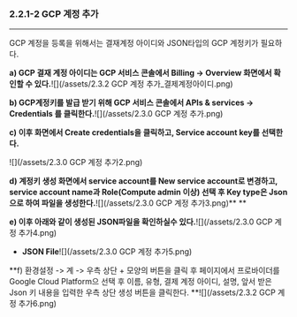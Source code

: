 ### 2.2.1-2 GCP 계정 추가

---

GCP 계정을 등록을 위해서는 결재계정 아이디와 JSON타입의 GCP 계정키가 필요하다.

**a\) GCP 결재 계정 아이디는  GCP 서비스 콘솔에서 Billing -&gt; Overview 화면에서 확인할 수 있다.**![](/assets/2.3.2 GCP 계정 추가_결제계정아이디.png)

**b\) GCP계정키를 발급 받기 위해 GCP 서비스 콘솔에서 APIs & services -&gt; Credentials 를 클릭한다.**![](/assets/2.3.0 GCP 계정 추가.png)

**c\) 이후 화면에서 Create credentials을 클릭하고, Service account key를 선택한다.**

![](/assets/2.3.0 GCP 계정 추가2.png)

**d\) 계정키 생성 화면에서 service account를 New service account로 변경하고, service account name과 Role\(Compute admin 이상\)  선택 후 Key type은 Json으로 하여 파일을 생성한다.**![](/assets/2.3.0 GCP 계정 추가3.png)** **

**e\) 이후 아래와 같이 생성된 JSON파일을 확인하실수 있다.**![](/assets/2.3.0 GCP 계정 추가4.png)

* **JSON File**![](/assets/2.3.0 GCP 계정 추가5.png)

**f\) 환경설정 -&gt; 계 -&gt; 우측 상단 + 모양의 버튼을 클릭 후 페이지에서 프로바이더를 Google Cloud Platform으 선택 후 이름, 유형, 결제 계정 아이디, 설명, 앞서 받은 Json 키 내용을 입력한  우측 상단 생성 버튼을 클릭한다. **![](/assets/2.3.2 GCP 계정 추가6.png)

